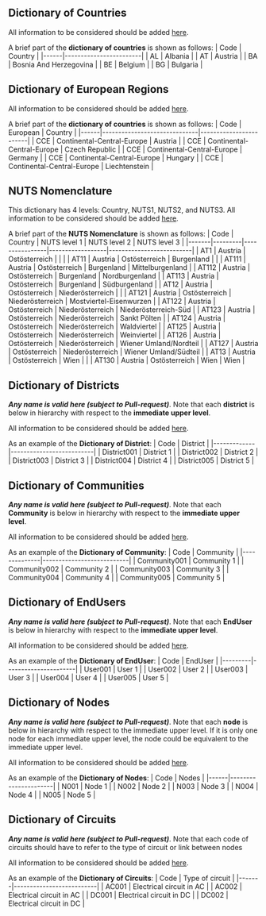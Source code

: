 ## Dictionary of Countries

All information to be considered should be added [here](https://github.com/openENTRANCE/Model-linkage/blob/master/Region/CountriesEuropa_Dictionary.yml).

A brief part of the **dictionary of countries** is shown as follows:
| Code | Country                |
|------|------------------------|
| AL   | Albania                |
| AT   | Austria                |
| BA   | Bosnia And Herzegovina |
| BE   | Belgium                |
| BG   | Bulgaria               |

## Dictionary of European Regions

All information to be considered should be added [here](https://github.com/openENTRANCE/Model-linkage/blob/master/Region/RegionsEuropa_Dictionary.yml).

A brief part of the **dictionary of countries** is shown as follows:
| Code | European                     | Country                |
|------|------------------------------|------------------------|
| CCE  | Continental\-Central\-Europe | Austria                |
| CCE  | Continental\-Central\-Europe | Czech Republic         |
| CCE  | Continental\-Central\-Europe | Germany                |
| CCE  | Continental\-Central\-Europe | Hungary                |
| CCE  | Continental\-Central\-Europe | Liechtenstein          |

## NUTS Nomenclature

This dictionary has 4 levels: Country, NUTS1, NUTS2, and NUTS3.
All information to be considered should be added [here](https://github.com/openENTRANCE/Model-linkage/blob/master/Region/NUTS_Dictionary.yml).

A brief part of the **NUTS Nomenclature** is shown as follows:
| Code  | Country | NUTS level 1   | NUTS level 2     | NUTS level 3             |
|-------|---------|----------------|------------------|--------------------------|
| AT1   | Austria | Ostösterreich  |                  |                          |
| AT11  | Austria | Ostösterreich  | Burgenland       |                          |
| AT111 | Austria | Ostösterreich  | Burgenland       | Mittelburgenland         |
| AT112 | Austria | Ostösterreich  | Burgenland       | Nordburgenland           |
| AT113 | Austria | Ostösterreich  | Burgenland       | Südburgenland            |
| AT12  | Austria | Ostösterreich  | Niederösterreich |                          |
| AT121 | Austria | Ostösterreich  | Niederösterreich | Mostviertel\-Eisenwurzen |
| AT122 | Austria | Ostösterreich  | Niederösterreich | Niederösterreich\-Süd    |
| AT123 | Austria | Ostösterreich  | Niederösterreich | Sankt Pölten             |
| AT124 | Austria | Ostösterreich  | Niederösterreich | Waldviertel              |
| AT125 | Austria | Ostösterreich  | Niederösterreich | Weinviertel              |
| AT126 | Austria | Ostösterreich  | Niederösterreich | Wiener Umland/Nordteil   |
| AT127 | Austria | Ostösterreich  | Niederösterreich | Wiener Umland/Südteil    |
| AT13  | Austria | Ostösterreich  | Wien             |                          |
| AT130 | Austria | Ostösterreich  | Wien             | Wien                     |


## Dictionary of Districts

***Any name is valid here (subject to Pull-request)***. Note that each **district** is below in hierarchy with respect to the **immediate upper level**.

All information to be considered should be added [here](https://github.com/openENTRANCE/Model-linkage/blob/master/Region/District_Dictionary.yml).

As an example of the **Dictionary of District**:
| Code        | District                 |
|-------------|--------------------------|
| District001 | District 1               |
| District002 | District 2               |
| District003 | District 3               |
| District004 | District 4               |
| District005 | District 5               |

## Dictionary of Communities

***Any name is valid here (subject to Pull-request)***. Note that each **Community** is below in hierarchy with respect to the **immediate upper level**.

All information to be considered should be added [here](https://github.com/openENTRANCE/Model-linkage/blob/master/Region/Community_Dictionary.yml).

As an example of the **Dictionary of Community**:
| Code         | Community                 |
|--------------|---------------------------|
| Community001 | Community 1               |
| Community002 | Community 2               |
| Community003 | Community 3               |
| Community004 | Community 4               |
| Community005 | Community 5               |

## Dictionary of EndUsers

***Any name is valid here (subject to Pull-request)***. Note that each **EndUser** is below in hierarchy with respect to the **immediate upper level**.

All information to be considered should be added [here](https://github.com/openENTRANCE/Model-linkage/blob/master/Region/EndUser_Dictionary.yml).

As an example of the **Dictionary of EndUser**:
| Code    | EndUser              |
|---------|----------------------|
| User001 | User 1               |
| User002 | User 2               |
| User003 | User 3               |
| User004 | User 4               |
| User005 | User 5               |

## Dictionary of Nodes

***Any name is valid here (subject to Pull-request)***. Note that each **node** is below in hierarchy with respect to the immediate upper level.
If it is only one node for each immediate upper level, the node could be equivalent to the immediate upper level.

All information to be considered should be added [here](https://github.com/openENTRANCE/Model-linkage/blob/master/Region/Nodes_Dictionary.yml).

As an example of the **Dictionary of Nodes**:
| Code | Nodes                |
|------|----------------------|
| N001 | Node 1               |
| N002 | Node 2               |
| N003 | Node 3               |
| N004 | Node 4               |
| N005 | Node 5               |

## Dictionary of Circuits

***Any name is valid here (subject to Pull-request)***.
Note that each code of circuits should have to refer to the type of circuit or link between nodes

All information to be considered should be added [here](https://github.com/openENTRANCE/Model-linkage/blob/master/Region/Circuits_Dictionary.yml).

As an example of the **Dictionary of Circuits**:
| Code  | Type of circuit          |
|-------|--------------------------|
| AC001 | Electrical circuit in AC |
| AC002 | Electrical circuit in AC |
| DC001 | Electrical circuit in DC |
| DC002 | Electrical circuit in DC |

